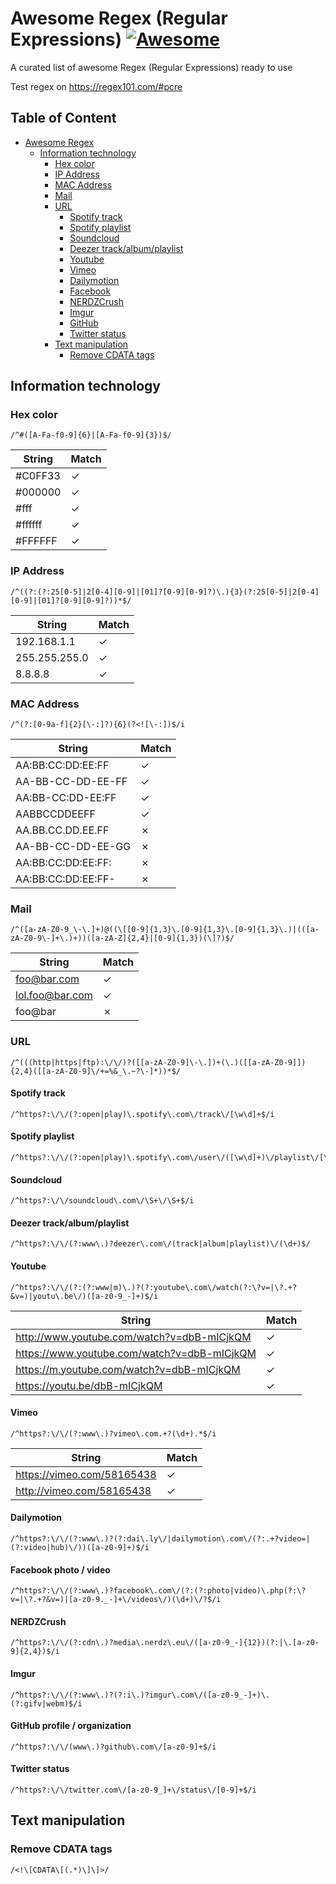 # Awesome Regex (Regular Expressions) [![Awesome](https://cdn.rawgit.com/sindresorhus/awesome/d7305f38d29fed78fa85652e3a63e154dd8e8829/media/badge.svg)](https://github.com/sindresorhus/awesome)

A curated list of awesome Regex (Regular Expressions) ready to use

Test regex on https://regex101.com/#pcre

## Table of Content

- [Awesome Regex](#awesome-regex)
    - [Information technology](#information-technology)
      - [Hex color](#hex-color)
      - [IP Address](#ip-address)
      - [MAC Address](#mac-address)
      - [Mail](#mail)
      - [URL](#url)
        - [Spotify track](#spotify-track)
        - [Spotify playlist](#spotify-playlist)
        - [Soundcloud](#soundcloud)
        - [Deezer track/album/playlist](#deezer-trackalbumplaylist)
        - [Youtube](#youtube)
        - [Vimeo](#vimeo)
        - [Dailymotion](#dailymotion)
        - [Facebook](#facebook-photo--video)
        - [NERDZCrush](#nerdzcrush)
        - [Imgur](#imgur)
        - [GitHub](#github-profile--organization)
        - [Twitter status](#twitter-status)
      - [Text manipulation](#text-manipulation)
        - [Remove CDATA tags](#remove-cdata-tags)

## Information technology

### Hex color
    /^#([A-Fa-f0-9]{6}|[A-Fa-f0-9]{3})$/
  
String | Match
--- | ---
#C0FF33  | ✓
#000000  | ✓
#fff | ✓
#ffffff | ✓
#FFFFFF | ✓

### IP Address
    /^((?:(?:25[0-5]|2[0-4][0-9]|[01]?[0-9][0-9]?)\.){3}(?:25[0-5]|2[0-4][0-9]|[01]?[0-9][0-9]?))*$/
  
String | Match
--- | ---
192.168.1.1  | ✓
255.255.255.0  | ✓
8.8.8.8  | ✓

### MAC Address
    /^(?:[0-9a-f]{2}[\-:]?){6}(?<![\-:])$/i
    
String | Match
--- | ---
AA:BB:CC:DD:EE:FF  | ✓
AA-BB-CC-DD-EE-FF  | ✓
AA:BB-CC:DD-EE:FF  | ✓
AABBCCDDEEFF       | ✓
AA.BB.CC.DD.EE.FF  | ✗
AA-BB-CC-DD-EE-GG  | ✗
AA:BB:CC:DD:EE:FF: | ✗
AA:BB:CC:DD:EE:FF- | ✗

### Mail
    /^([a-zA-Z0-9_\-\.]+)@((\[[0-9]{1,3}\.[0-9]{1,3}\.[0-9]{1,3}\.)|(([a-zA-Z0-9\-]+\.)+))([a-zA-Z]{2,4}|[0-9]{1,3})(\]?)$/

String | Match
--- | ---
foo@bar.com  | ✓
lol.foo@bar.com  | ✓
foo@bar  | ✗

### URL
    /^(((http|https|ftp):\/\/)?([[a-zA-Z0-9]\-\.])+(\.)([[a-zA-Z0-9]]){2,4}([[a-zA-Z0-9]\/+=%&_\.~?\-]*))*$/

#### Spotify track
    /^https?:\/\/(?:open|play)\.spotify\.com\/track\/[\w\d]+$/i

#### Spotify playlist
    /^https?:\/\/(?:open|play)\.spotify\.com\/user\/([\w\d]+)\/playlist\/[\w\d]+$/i

#### Soundcloud
    /^https?:\/\/soundcloud\.com\/\S+\/\S+$/i

#### Deezer track/album/playlist
    /^https?:\/\/(?:www\.)?deezer\.com\/(track|album|playlist)\/(\d+)$/

#### Youtube
    /^https?:\/\/(?:(?:www|m)\.)?(?:youtube\.com\/watch(?:\?v=|\?.+?&v=)|youtu\.be\/)([a-z0-9_-]+)$/i

String | Match
--- | ---
http://www.youtube.com/watch?v=dbB-mICjkQM  | ✓
https://www.youtube.com/watch?v=dbB-mICjkQM  | ✓
https://m.youtube.com/watch?v=dbB-mICjkQM  | ✓
https://youtu.be/dbB-mICjkQM  | ✓

#### Vimeo
    /^https?:\/\/(?:www\.)?vimeo\.com.+?(\d+).*$/i

String | Match
--- | ---
https://vimeo.com/58165438  | ✓
http://vimeo.com/58165438  | ✓

#### Dailymotion
    /^https?:\/\/(?:www\.)?(?:dai\.ly\/|dailymotion\.com\/(?:.+?video=|(?:video|hub)\/))([a-z0-9]+)$/i

#### Facebook photo / video
    /^https?:\/\/(?:www\.)?facebook\.com\/(?:(?:photo|video)\.php(?:\?v=|\?.+?&v=)|[a-z0-9._-]+\/videos\/)(\d+)\/?$/i

#### NERDZCrush
    /^https?:\/\/(?:cdn\.)?media\.nerdz\.eu\/([a-z0-9_-]{12})(?:|\.[a-z0-9]{2,4})$/i

#### Imgur
    /^https?:\/\/(?:www\.)?(?:i\.)?imgur\.com\/([a-z0-9_-]+)\.(?:gifv|webm)$/i

#### GitHub profile / organization
    /^https?:\/\/(www\.)?github\.com\/[a-z0-9]+$/i

#### Twitter status
    /^https?:\/\/twitter.com\/[a-z0-9_]+\/status\/[0-9]+$/i

## Text manipulation

### Remove CDATA tags
    /<!\[CDATA\[(.*)\]\]>/
